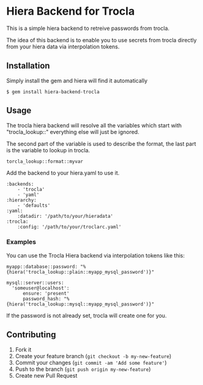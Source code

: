 # Hiera Backend for Trocla

This is a simple hiera backend to retreive passwords from trocla.

The idea of this backend is to enable you to use secrets from trocla
directly from your hiera data via interpolation tokens.

## Installation

Simply install the gem and hiera will find it automatically

    $ gem install hiera-backend-trocla

## Usage

The trocla hiera backend will resolve all the variables which start with "trocla_lookup::"
everything else will just be ignored.

The second part of the variable is used to describe the format, the last part is the variable
to lookup in trocla.

    torcla_lookup::format::myvar

Add the backend to your hiera.yaml to use it.

    :backends:
        - 'trocla'
        - 'yaml'
    :hierarchy:
        - 'defaults'
    :yaml:
        :datadir: '/path/to/your/hieradata'
    :trocla:
        :config: '/path/to/your/troclarc.yaml'


### Examples

You can use the Trocla Hiera backend via interpolation tokens like this:

    myapp::database::password: "%{hiera('trocla_lookup::plain::myapp_mysql_password')}"

    mysql::server::users:
      'someuser@localhost':
          ensure: 'present'
          password_hash: "%{hiera('trocla_lookup::mysql::myapp_mysql_password')}"

If the password is not already set, trocla will create one for you.

## Contributing

1. Fork it
2. Create your feature branch (`git checkout -b my-new-feature`)
3. Commit your changes (`git commit -am 'Add some feature'`)
4. Push to the branch (`git push origin my-new-feature`)
5. Create new Pull Request
